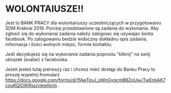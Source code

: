 # WOLONTAIUSZE!!

Jest to BANK PRACY dla wolontariuszy uczestniczących w przygotowaniu ŚDM Krakow 2016.
Poniżej przedstawione są zadania do wykonania. 
Aby zgłosić się do wykonanai zadania należy zalogowc się używajac konta facebook.
Po zalogowaniu bedzie widoczny dokładnu opis zadania, informacja i ilości wolnych miejsc, formie kontaktu.

Jeśli decydujesz się na wykonanie zadania poprostu "kliknij" na swój obrazek (avatar) z facebooka. 

Jeżeli jesteś tutaj pierwszy raz i chcesz mieć dostęp do Banku Pracy to proszę wypelnij fromularz
https://docs.google.com/forms/d/1fAwTgvJ_qWnGvgcmB8ZoUwJTwEnbAK7couKQIOIKRss/viewform
.
